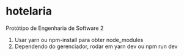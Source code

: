 # hotelaria
Protótipo de Engenharia de Software 2

1. Usar yarn ou npm-install para obter node_modules
2. Dependendo do gerenciador, rodar em yarn dev ou npm run dev
